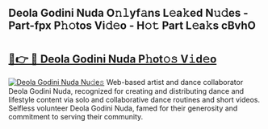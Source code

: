 ## Deola Godini Nuda O𝚗𝚕yf𝚊ns L𝚎a𝚔ed N𝚞𝚍es - Part-fpx P𝚑𝚘tos Vi𝚍𝚎o - H𝚘𝚝 Part L𝚎a𝚔s cBvhO

# <h2><a href="http://kfe14v.oniu.top/?m=Deola+Godini+Nuda">🔗👉 🔴 Deola Godini Nuda P𝚑ot𝚘𝚜 V𝚒d𝚎o</a></h2>

[![Deola Godini Nuda Nu𝚍e𝚜](https://i.imgur.com/0qMVB7G.gif)](http://kfe14v.oniu.top/?m=Deola+Godini+Nuda)
Web-based artist and dance collaborator Deola Godini Nuda, recognized for creating and distributing dance and lifestyle content via solo and collaborative dance routines and short videos. Selfless volunteer Deola Godini Nuda, famed for their generosity and commitment to serving their community.  
